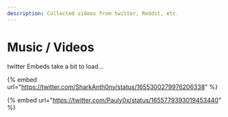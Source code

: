 ```yaml
---
description: Collected videos from twitter, Reddit, etc.
---
```


# Music / Videos

twitter Embeds take a bit to load...

{% embed url="https://twitter.com/SharkAnth0ny/status/1655300279976206338" %}

{% embed url="https://twitter.com/Pauly0x/status/1655779393019453440" %}
